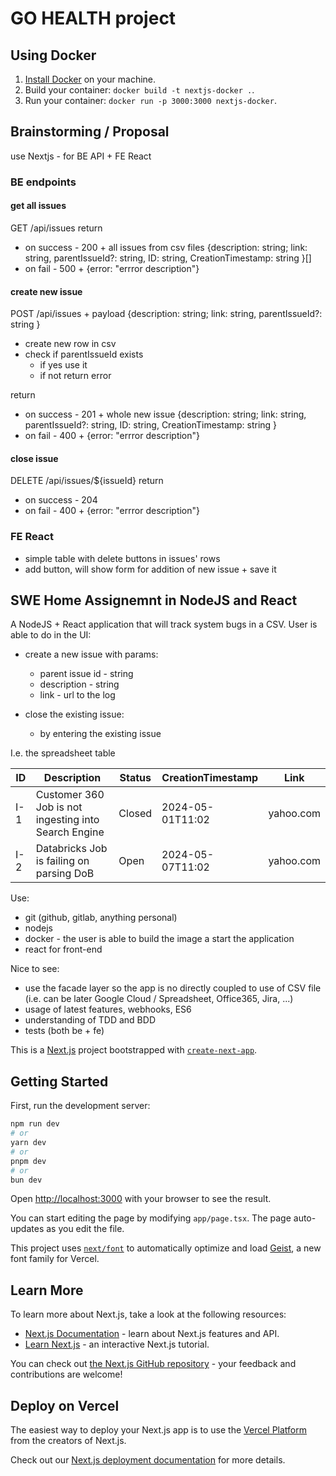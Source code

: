 # GO HEALTH project

## Using Docker

1. [Install Docker](https://docs.docker.com/get-docker/) on your machine.
1. Build your container: `docker build -t nextjs-docker .`.
1. Run your container: `docker run -p 3000:3000 nextjs-docker`.

## Brainstorming / Proposal
use Nextjs - for BE API + FE React

### BE endpoints
#### get all issues
GET /api/issues
return 
- on success - 200 + all issues from csv files {description: string; link: string, parentIssueId?: string, ID: string, CreationTimestamp: string }[]
- on fail - 500 + {error: "errror description"}

#### create new issue
POST /api/issues + payload {description: string; link: string, parentIssueId?: string }
- create new row in csv
- check if parentIssueId exists
  - if yes use it
  - if not return error

return
- on success - 201 + whole new issue {description: string; link: string, parentIssueId?: string, ID: string, CreationTimestamp: string }
- on fail - 400 + {error: "errror description"}

#### close issue
DELETE /api/issues/${issueId}
return
- on success - 204
- on fail - 400 + {error: "errror description"}

### FE React
* simple table with delete buttons in issues' rows
* add button, will show form for addition of new issue + save it


## SWE Home Assignemnt in NodeJS and React
A NodeJS + React application that will track system bugs in a CSV. User is able to do in the UI:
* create a new issue with params:
  * parent issue id - string
  * description - string
  * link - url to the log

* close the existing issue:
  * by entering the existing issue

I.e. the spreadsheet table

|ID   | Description | Status | CreationTimestamp | Link |
|-----|-------------|--------|-------------------|------|
| I-1 | Customer 360 Job is not ingesting into Search Engine | Closed | 2024-05-01T11:02 | yahoo.com |
| I-2 | Databricks Job is failing on parsing DoB | Open |2024-05-07T11:02 | yahoo.com

Use:
* git (github, gitlab, anything personal)
* nodejs
* docker - the user is able to build the image a start the application
* react for front-end

Nice to see:
* use the facade layer so the app is no directly coupled to use of CSV file (i.e. can be later Google Cloud / Spreadsheet, Office365, Jira, ...)
* usage of latest features, webhooks, ES6
* understanding of TDD and BDD
* tests (both be + fe)

This is a [Next.js](https://nextjs.org) project bootstrapped with [`create-next-app`](https://nextjs.org/docs/app/api-reference/cli/create-next-app).

## Getting Started

First, run the development server:

```bash
npm run dev
# or
yarn dev
# or
pnpm dev
# or
bun dev
```

Open [http://localhost:3000](http://localhost:3000) with your browser to see the result.

You can start editing the page by modifying `app/page.tsx`. The page auto-updates as you edit the file.

This project uses [`next/font`](https://nextjs.org/docs/app/building-your-application/optimizing/fonts) to automatically optimize and load [Geist](https://vercel.com/font), a new font family for Vercel.

## Learn More

To learn more about Next.js, take a look at the following resources:

- [Next.js Documentation](https://nextjs.org/docs) - learn about Next.js features and API.
- [Learn Next.js](https://nextjs.org/learn) - an interactive Next.js tutorial.

You can check out [the Next.js GitHub repository](https://github.com/vercel/next.js) - your feedback and contributions are welcome!

## Deploy on Vercel

The easiest way to deploy your Next.js app is to use the [Vercel Platform](https://vercel.com/new?utm_medium=default-template&filter=next.js&utm_source=create-next-app&utm_campaign=create-next-app-readme) from the creators of Next.js.

Check out our [Next.js deployment documentation](https://nextjs.org/docs/app/building-your-application/deploying) for more details.
